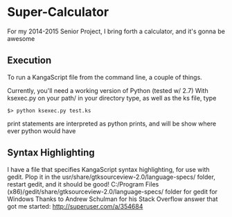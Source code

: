 Super-Calculator
================

For my 2014-2015 Senior Project, I bring forth a calculator, and it's gonna be awesome


Execution
---------
To run a KangaScript file from the command line, a couple of things.

Currently, you'll need a working version of Python (tested w/ 2.7)
With ksexec.py on your path/ in your directory type, as well as the ks file, type

`$> python ksexec.py test.ks`

print statements are interpreted as python prints, and will be show where ever python would have


Syntax Highlighting
-------------------

I have a file that specifies KangaScript syntax highlighting, for use with gedit.
Plop it in the usr/share/gtksourceview-2.0/language-specs/ folder, restart gedit, and it should be good!
C:/Program Files (x86)/gedit/share/gtksourceview-2.0/language-specs/ folder for gedit for Windows
Thanks to Andrew Schulman for his Stack Overflow answer that got me started: http://superuser.com/a/354684
